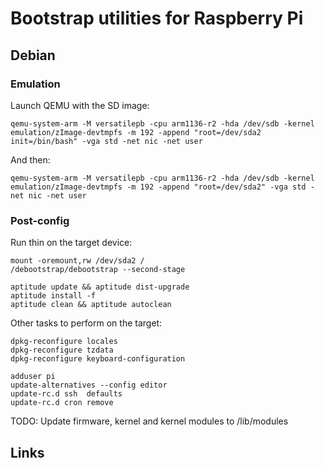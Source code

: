 Bootstrap utilities for Raspberry Pi
====================================

Debian
------

### Emulation
Launch QEMU with the SD image:

    qemu-system-arm -M versatilepb -cpu arm1136-r2 -hda /dev/sdb -kernel emulation/zImage-devtmpfs -m 192 -append "root=/dev/sda2 init=/bin/bash" -vga std -net nic -net user

And then:

    qemu-system-arm -M versatilepb -cpu arm1136-r2 -hda /dev/sdb -kernel emulation/zImage-devtmpfs -m 192 -append "root=/dev/sda2" -vga std -net nic -net user


### Post-config
Run thin on the target device:

    mount -oremount,rw /dev/sda2 /
    /debootstrap/debootstrap --second-stage

    aptitude update && aptitude dist-upgrade
    aptitude install -f
    aptitude clean && aptitude autoclean

Other tasks to perform on the target:

    dpkg-reconfigure locales
    dpkg-reconfigure tzdata
    dpkg-reconfigure keyboard-configuration

    adduser pi
    update-alternatives --config editor
    update-rc.d ssh  defaults
    update-rc.d cron remove

TODO: Update firmware, kernel and kernel modules to /lib/modules

Links
-----

